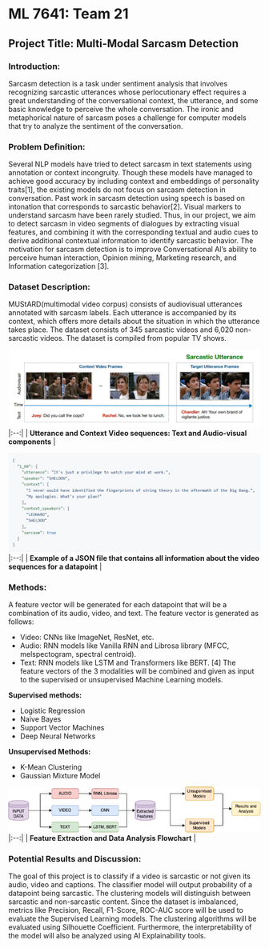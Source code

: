 # ML 7641: Team 21
## Project Title: Multi-Modal Sarcasm Detection

### Introduction:
Sarcasm detection is a task under sentiment analysis that involves recognizing sarcastic utterances whose perlocutionary effect requires a great understanding of the conversational context, the utterance, and some basic knowledge to perceive the whole conversation. The ironic and metaphorical nature of sarcasm poses a challenge for computer models that try to analyze the sentiment of the conversation.

### Problem Definition:
Several NLP models have tried to detect sarcasm in text statements using annotation or context incongruity. Though these models have managed to achieve good accuracy by including context and embeddings of personality traits[1], the existing models do not focus on sarcasm detection in conversation. Past work in sarcasm detection using speech is based on intonation that corresponds to sarcastic behavior[2]. Visual markers to understand sarcasm have been rarely studied. Thus, in our project, we aim to detect sarcasm in video segments of dialogues by extracting visual features, and combining it with the corresponding textual and audio cues to derive additional contextual information to identify sarcastic behavior. The motivation for sarcasm detection is to improve Conversational AI’s ability to perceive human interaction, Opinion mining, Marketing research, and Information categorization [3]. 

### Dataset Description:
MUStARD(multimodal video corpus) consists of audiovisual utterances annotated with sarcasm labels. Each utterance is accompanied by its context, which offers more details about the situation in which the utterance takes place. The dataset consists of 345 sarcastic videos and 6,020 non-sarcastic videos. The dataset is compiled from popular TV shows.


![sample_datapoint.jpg](./Images/sample_datapoint.PNG) 
|:--:| 
| **Utterance and Context Video sequences: Text and Audio-visual components** |


![sample_json.jpg](./Images/sample_json.PNG) 
|:--:| 
| **Example of a JSON file that contains all information about the video sequences for a datapoint** |

### Methods:
A feature vector will be generated for each datapoint that will be a combination of its audio, video, and text. The feature vector is generated as follows:
- Video: CNNs like ImageNet, ResNet, etc. 
- Audio:  RNN models like Vanilla RNN and Librosa library (MFCC, melspectogram, spectral centroid). 
- Text: RNN models like LSTM and Transformers like BERT. [4]
The feature vectors of the 3 modalities will be combined and given as input to the supervised or unsupervised Machine Learning models. 

**Supervised methods:**
* Logistic Regression
* Naive Bayes
* Support Vector Machines
* Deep Neural Networks

**Unsupervised Methods:**
* K-Mean Clustering
* Gaussian Mixture Model

![data_flowchart.jpg](./Images/data_flowchart.PNG) 
|:--:| 
| **Feature Extraction and Data Analysis Flowchart** |

### Potential Results and Discussion:
The goal of this project is to classify if a video is sarcastic or not given its audio, video and captions. The classifier model will output probability of a datapoint being sarcastic. The clustering models will distinguish between sarcastic and non-sarcastic content. Since the dataset is imbalanced, metrics like Precision, Recall, F1-Score, ROC-AUC score will be used to evaluate the Supervised Learning models. The clustering algorithms will be evaluated using Silhouette Coefficient.
Furthermore, the interpretability of the model will also be analyzed using AI Explainability tools.

